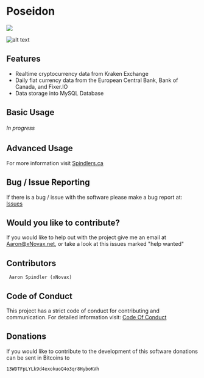 # Poseidon
![](https://img.shields.io/github/license/xNovax/poseidon.svg?colorB=black&logoColor=black&style=for-the-badge)

![alt text](http://spindlers.ca/wp-content/uploads/sites/10/2019/02/poseidon-100574977-primary.idge_.jpg)

## Features
- Realtime cryptocurrency data from Kraken Exchange
- Daily fiat currency data from the European Central Bank, Bank of Canada, and Fixer.IO
- Data storage into MySQL Database

## Basic Usage
###### In progress

## Advanced Usage
For more information visit [Spindlers.ca](http://spindlers.ca)


## Bug / Issue Reporting

If there is a bug / issue with the software please make a bug report at: [Issues](https://github.com/xNovax/Poseidon/issues)


## Would you like to contribute?

If you would like to help out with the project give me an email at Aaron@xNovax.net, or take a look at this issues marked "help wanted"

## Contributors

```
 Aaron Spindler (xNovax)
```

## Code of Conduct

This project has a strict code of conduct for contributing and communication. For detailed information visit: [Code Of Conduct](https://github.com/xNovax/Poseidon/blob/master/CODE_OF_CONDUCT.md)


## Donations

If you would like to contribute to the development of this software donations can be sent in Bitcoins to
```
13WDTFpLYLk9d4exokuoQ4o3qr8HyboKVh
```
